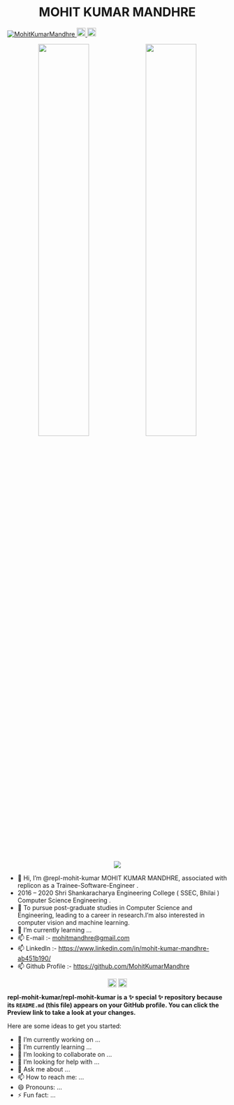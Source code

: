<p align="center"> <h1 align="center"> MOHIT KUMAR MANDHRE </h1> </p>

<p align="left">
    <a href="https://github.com/MohitKumarMandhre/MohitKumarMandhre">
        <img src="https://komarev.com/ghpvc/?username=MohitKumarMandhre" alt="MohitKumarMandhre" />
    </a>
    <a href="https://github.com/MohitKumarMandhre">
        <img height="20" src="https://img.shields.io/github/followers/MohitKumarMandhre?label=Followers&logo=github&style=flat" />
    </a>
    <a href="https://www.linkedin.com/in/mohit-kumar-mandhre-ab451b190/">
        <img height="20" src="https://img.shields.io/badge/LinkedIn-blue?style=flat&logo=linkedin&labelColor=blue" />
    </a>
<!--     <a href="https://stackoverflow.com/users/12702900/MohitKumarMandhre">
        <img height="20" src="https://img.shields.io/stackexchange/stackoverflow/r/12702900?label=StackOverflow&logo=stack-overflow&style=flat" />
    </a> -->
</p>
    
<p align="center">
  <img width="48%" src="https://github-readme-stats.vercel.app/api?username=MohitKumarMandhre&count_private=true&show_icons=true&theme=onedark" />
  <img width="48%" src="https://github-readme-streak-stats.herokuapp.com/?user=MohitKumarMandhre&theme=onedark" />
  <img align="center" src="https://github-readme-stats.vercel.app/api/top-langs/?username=MohitKumarMandhre&layout=compact&&count_private=true&theme=onedark" />
</p>

- 🔭 Hi, I’m @repl-mohit-kumar MOHIT KUMAR MANDHRE, associated with replicon as a Trainee-Software-Engineer .
- 2016 – 2020		Shri Shankaracharya Engineering College ( SSEC, Bhilai ) Computer Science Engineering .
- 👀 To pursue post-graduate studies in Computer Science and Engineering, leading to a career in research.I’m also interested in computer vision and machine learning.
- 🌱 I’m currently learning ...
- 📫 E-mail :- mohitmandhre@gmail.com
- 📫 LinkedIn :- https://www.linkedin.com/in/mohit-kumar-mandhre-ab451b190/
- 📫 Github Profile :- https://github.com/MohitKumarMandhre

<p align="center">
<a href="https://github.com/MohitKumarMandhre" target="_blank"><img align="center" src="https://cdn.jsdelivr.net/npm/simple-icons@3.0.1/icons/github.svg" alt="MOHIT KUMAR MANDHRE" height="20" width="20" /></a>
<a href="https://www.linkedin.com/in/mohit-kumar-mandhre-ab451b190/" target="_blank"><img align="center" src="https://cdn.jsdelivr.net/npm/simple-icons@3.0.1/icons/linkedin.svg" alt="MOHIT KUMAR MANDHRE" height="20" width="20" /></a>
</p>

<!-- <p align="center">
	<img src=https://github-readme-stats.vercel.app/api?username=elangosundar&show_icons=true alt=Elangovan />
</p> -->


**repl-mohit-kumar/repl-mohit-kumar is a ✨ special ✨ repository because its `README.md` (this file) appears on your GitHub profile.
You can click the Preview link to take a look at your changes.**

Here are some ideas to get you started:

- 🔭 I’m currently working on ...
- 🌱 I’m currently learning ...
- 👯 I’m looking to collaborate on ...
- 🤔 I’m looking for help with ...
- 💬 Ask me about ...
- 📫 How to reach me: ...
- 😄 Pronouns: ...
- ⚡ Fun fact: ...
